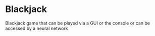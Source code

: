 # Blackjack
Blackjack game that can be played via a GUI or the console or can be accessed by a neural network
